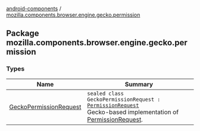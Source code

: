 [android-components](../index.md) / [mozilla.components.browser.engine.gecko.permission](./index.md)

## Package mozilla.components.browser.engine.gecko.permission

### Types

| Name | Summary |
|---|---|
| [GeckoPermissionRequest](-gecko-permission-request/index.md) | `sealed class GeckoPermissionRequest : `[`PermissionRequest`](../mozilla.components.concept.engine.permission/-permission-request/index.md)<br>Gecko-based implementation of [PermissionRequest](../mozilla.components.concept.engine.permission/-permission-request/index.md). |
